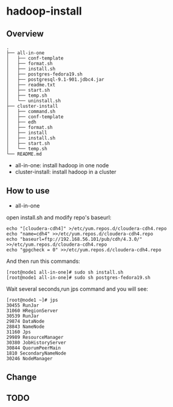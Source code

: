hadoop-install
==============


## Overview

	.
	├── all-in-one
	│   ├── conf-template
	│   ├── format.sh
	│   ├── install.sh
	│   ├── postgres-fedora19.sh
	│   ├── postgresql-9.1-901.jdbc4.jar
	│   ├── readme.txt
	│   ├── start.sh
	│   ├── temp.sh
	│   └── uninstall.sh
	├── cluster-install
	│   ├── command.sh
	│   ├── conf-template
	│   ├── edh
	│   ├── format.sh
	│   ├── install
	│   ├── install.sh
	│   ├── start.sh
	│   └── temp.sh
	└── README.md

* all-in-one: install hadoop in one node
* cluster-install: install hadoop in a cluster

## How to use

* all-in-one

open install.sh and modify repo's baseurl:

	echo "[cloudera-cdh4]" >/etc/yum.repos.d/cloudera-cdh4.repo
	echo "name=cdh4" >>/etc/yum.repos.d/cloudera-cdh4.repo
	echo "baseurl=ftp://192.168.56.101/pub/cdh/4.3.0/" >>/etc/yum.repos.d/cloudera-cdh4.repo
	echo "gpgcheck = 0" >>/etc/yum.repos.d/cloudera-cdh4.repo

And then run this commands:

	[root@node1 all-in-one]# sudo sh install.sh
	[root@node1 all-in-one]# sudo sh postgres-fedora19.sh 

Wait several seconds,run jps command and you will see:

	[root@node1 ~]# jps
	30455 RunJar
	31060 HRegionServer
	30539 RunJar
	29874 DataNode
	28843 NameNode
	31160 Jps
	29989 ResourceManager
	30380 JobHistoryServer
	30844 QuorumPeerMain
	1810 SecondaryNameNode
	30246 NodeManager

## Change

## TODO



 

